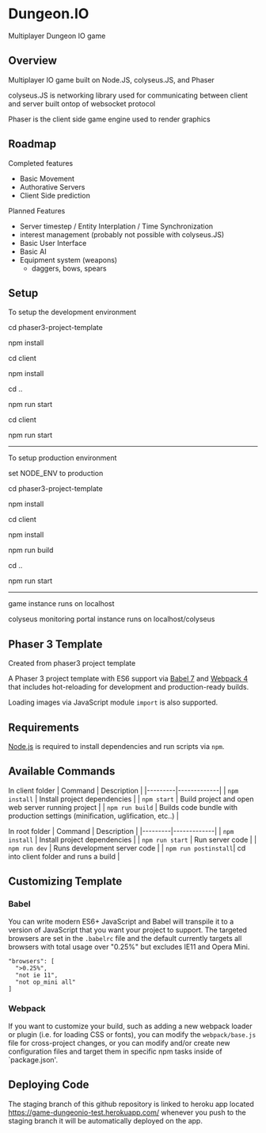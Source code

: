 # Dungeon.IO 
Multiplayer Dungeon IO game


## Overview

Multiplayer IO game built on Node.JS, colyseus.JS, and Phaser

colyseus.JS is networking library used for communicating between client and server built ontop of websocket protocol

Phaser is the client side game engine used to render graphics



## Roadmap

Completed features
 - Basic Movement 
 - Authorative Servers 
 - Client Side prediction

Planned Features 
 - Server timestep / Entity Interplation / Time Synchronization
 - interest management (probably not possible with colyseus.JS)
 - Basic User Interface
 - Basic AI 
 - Equipment system (weapons)
    - daggers, bows, spears
    
## Setup

To setup the development environment 

cd phaser3-project-template 

npm install 

cd client 

npm install 

cd .. 

npm run start 

cd client 

npm run start 

--------------------------------------------------------------------

To setup production environment 

set NODE_ENV to production

cd phaser3-project-template 

npm install 

cd client 

npm install 

npm run build  

cd .. 

npm run start 

--------------------------------------------------------------------

game instance runs on localhost

colyseus monitoring portal instance runs on localhost/colyseus



## Phaser 3 Template

Created from phaser3 project template

A Phaser 3 project template with ES6 support via [Babel 7](https://babeljs.io/) and [Webpack 4](https://webpack.js.org/)
that includes hot-reloading for development and production-ready builds.

Loading images via JavaScript module `import` is also supported.

## Requirements

[Node.js](https://nodejs.org) is required to install dependencies and run scripts via `npm`.

## Available Commands

In client folder
| Command | Description |
|---------|-------------|
| `npm install` | Install project dependencies |
| `npm start` | Build project and open web server running project |
| `npm run build` | Builds code bundle with production settings (minification, uglification, etc..) |

In root folder
| Command | Description |
|---------|-------------|
| `npm install` | Install project dependencies |
| `npm run start` | Run server code |
| `npm run dev` | Runs development server code |
| `npm run postinstall`| cd into client folder and runs a build |


## Customizing Template

### Babel
You can write modern ES6+ JavaScript and Babel will transpile it to a version of JavaScript that you
want your project to support. The targeted browsers are set in the `.babelrc` file and the default currently
targets all browsers with total usage over "0.25%" but excludes IE11 and Opera Mini.

  ```
  "browsers": [
    ">0.25%",
    "not ie 11",
    "not op_mini all"
  ]
  ```

### Webpack
If you want to customize your build, such as adding a new webpack loader or plugin (i.e. for loading CSS or fonts), you can
modify the `webpack/base.js` file for cross-project changes, or you can modify and/or create
new configuration files and target them in specific npm tasks inside of `package.json'.

## Deploying Code
The staging branch of this github repository is linked to heroku app located https://game-dungeonio-test.herokuapp.com/ whenever you push to the staging branch it will be automatically deployed on the app. 


